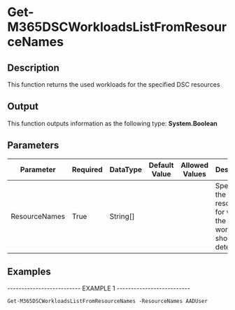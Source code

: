 ﻿# Get-M365DSCWorkloadsListFromResourceNames

## Description

This function returns the used workloads for the specified DSC resources

## Output

This function outputs information as the following type:
**System.Boolean**

## Parameters

| Parameter | Required | DataType | Default Value | Allowed Values | Description |
| --- | --- | --- | --- | --- | --- |
| ResourceNames | True | String[] |  |  | Specifies the resources for which the workloads should be determined. |

## Examples

-------------------------- EXAMPLE 1 --------------------------

`Get-M365DSCWorkloadsListFromResourceNames -ResourceNames AADUser`


